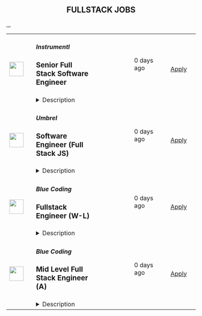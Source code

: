 <div align="center"><h2>FULLSTACK JOBS</h2></div><table><tr>
                <td width="100" height="100" rowspan="2">
                    <img src="https://pbs.twimg.com/profile_images/1263546899153502209/ObHsQoNr_400x400.jpg" width="38px" height="auto">
                </td>
                <td width="300">
                    <h5>Instrumentl</h5>
                    <h3>Senior Full Stack Software Engineer</h3>
                </td>
                <td width="300">
                    <code></code>
                </td>
                <td width="200">
                <text>0 days ago</text>
                </td>
                <td width="100" rowspan="2">
                <a href="https://jobs.lever.co/Instrumentl/6fa7b6d7-7e64-429a-80ea-4f70469d7584" align="right" target="_blank">Apply</a>
                </td>
            </tr>
            <tr>
                <td colspan="3">
                <details><summary>Description</summary>
                <div class="section page-centered" data-qa="job-description"><div><a href="https://www.instrumentl.com/" class="postings-link">Instrumentl</a>&nbsp;is growing our team! We’re a profitable, YC-backed startup with over 2,700 nonprofit clients, from local homeless shelters to larger organizations like the San Diego Zoo. We are building the future of fundraising automation, helping nonprofits to discover, track and manage grants efficiently through our SaaS platform.</div><div><br></div><div>We are hiring a Senior Full Stack Engineer to help us build the right product for our customers quickly and strategically, while maintaining high code quality and standards. You will work closely with our Head of Engineering and partner with team members across design, product, content, and support functions, providing a best-in-class experience to every user.</div><div><br></div><div>Our small, distributed engineering team builds, scales, and improves our customer experience and in-house tooling from end to end. We’re accountable for the quality and reliability of our product, support, and data stack, and we believe in continuous improvement. As an engineer at Instrumentl, you'll empower your teammates and customers to accelerate social progress and propel innovation.</div><div><br></div><div>The Instrumentl team is fully distributed&nbsp;<b>(read: no office!)</b>. For this position, we are looking for someone who has significant overlap with Pacific Time Zone working hours.</div></div><div class="section page-centered"><div><h3>What You'll Do:</h3><ul class="posting-requirements plain-list"><ul><li>Build, operate, and improve products for all of Instrumentl’s customers, from small, local nonprofits to large organizations.</li><li>Create engaging, responsive interfaces and APIs that make the fundraising process truly enjoyable, driving our customer adoption and retention.</li><li>Contribute high-quality, thoroughly tested code to create trustworthy user interfaces and resilient backend systems.</li><li>Work side-by-side with our product and content teams to improve internal tools and processes, ensuring that our best-in-class product retains its crown.</li><li>Own problems from end to end, managing complexity and engaging directly with stakeholders to develop short-term and long-term solutions.</li><li>Be a strategic partner, thinking through everything from business impact to reliability and operability, to the pixel-perfection of individual customer interactions.</li><li>Uphold Instrumentl’s high standards for product quality and mentor newer team members to do the same.</li></ul></ul></div></div><div class="section page-centered"><div><h3>Who You Are:</h3><ul class="posting-requirements plain-list"><ul><li>Experienced: you’ve been a software engineer for 5+ years - startup experience is a huge plus!</li><li>Generalist: you enjoy working on front end, back end, infrastructure, data pipelines, or billing pipelines as needed.</li><li>Hands-On: you’ve used Ruby on Rails, JavaScript (EmberJS), Heroku, PostgreSQL, Elasticsearch, HTML, and CSS, and you’re open to adopting new tools to get the job done.</li><li>Collaborative: you thrive in an environment involving different functions, stakeholders, and subject matter experts.</li><li>Methodical: you take pride in delivering projects from ideation to completion.</li><li>Hungry: you’re on a mission to make an impact, and motivated by constant learning.</li><li>Results-Driven: you have a history of executing in a fast-paced environment.</li><li>Passionate: You’re excited about Instrumentl’s mission to propel nonprofits into a bigger, brighter future.</li></ul></ul></div></div><div class="section page-centered"><div><h3>Compensation &amp; Benefits:</h3><ul class="posting-requirements plain-list"><ul><li>Competitive salary ($120K-$160K/year) and equity</li><li>Health, dental, and vision insurance</li><li>401k</li><li>Generous PTO policy, including parental leave</li><li>Company laptop + $500 to set up your home workstation</li><li>Work with awesome nonprofits around the US. We partner with incredible organizations doing meaningful work, and you get to help power their success.</li></ul></ul></div></div><div class="section page-centered" data-qa="closing-description"><div><b>Why Join Instrumentl?</b></div><div>At Instrumentl, we are lucky to kick it everyday with some of the nicest people in the world. No joke, our customers are often on the front lines saving endangered species, restoring watersheds, and educating kids. In helping them take advantage of Instrumentl’s technology, you’re helping them move the world forward.</div><div><br></div><div>You’ll be the 20th member of our small but mighty team, playing a huge role in shaping our culture for the years and teammates to come.</div><div><br></div><div>Instrumentl is evolving rapidly. You’ll always have new challenges and opportunities to grow in your role - you won’t be bored!</div><div><br></div><div><i>At Instrumentl, we pride ourselves on building a diverse team from the ground up. Every role is an opportunity to teach, learn, and create some of your best work - if you’re excited to grow along with us, we encourage you to apply!</i></div></div><div class="section page-centered last-section-apply" data-qa="btn-apply-bottom"><a class="postings-btn template-btn-submit hex-color" data-qa="show-page-apply" href="https://jobs.lever.co/Instrumentl/6fa7b6d7-7e64-429a-80ea-4f70469d7584/apply">Apply for this job</a></div>
                </details>
                </td>
            </tr>,<tr>
                <td width="100" height="100" rowspan="2">
                    <img src="https://pbs.twimg.com/profile_images/1663581815960145923/EiMoGuaS_400x400.jpg" width="38px" height="auto">
                </td>
                <td width="300">
                    <h5>Umbrel</h5>
                    <h3>Software Engineer (Full Stack JS)</h3>
                </td>
                <td width="300">
                    <code></code>
                </td>
                <td width="200">
                <text>0 days ago</text>
                </td>
                <td width="100" rowspan="2">
                <a href="https://umbrel.crew.work/jobs/62595fdfdfd5aa851d95852b" align="right" target="_blank">Apply</a>
                </td>
            </tr>
            <tr>
                <td colspan="3">
                <details><summary>Description</summary>
                <p>Engineers on our team today:</p><ul><li>Work in JavaScript primarily, and dabble in Shell/Python as necessary</li><li>Ship UIs in React.js, build APIs in Node.js</li><li>Care deeply about crafting beautiful user interfaces</li><li>Are extremely supportive, especially when teammates are faced with new challenges</li><li>Leave no opportunity to&nbsp;<a href="https://twitter.com/search?q=karen%20getumbrel&amp;src=typed_query" rel="noopener noreferrer" target="_blank">sneak jokes</a>&nbsp;into the source code</li><li>Are left to autonomously figure out solutions to their challenges</li><li>Think hard about every problem and its solution from user’s perspective</li><li>Value clear and frequent communication (we do a lot of reading and writing)</li><li>Enjoy being a generalist and are not tied down to a specific framework or surface area of our codebase</li><li>Are naturally curious and willing to learn something they don’t have experience in</li><li>Feel a great sense of accountability to each other</li><li>Have good judgement of when to ship: perfect is the enemy of good</li><li>Have a fundamental understanding of Linux/Docker/networking</li></ul>
                </details>
                </td>
            </tr>,<tr>
                <td width="100" height="100" rowspan="2">
                    <img src="https://lever-client-logos.s3.us-west-2.amazonaws.com/3c1d9ac7-6738-46c5-b6ca-a35fa2a0df57-1666278594128.png" width="38px" height="auto">
                </td>
                <td width="300">
                    <h5>Blue Coding</h5>
                    <h3>Fullstack Engineer (W-L)</h3>
                </td>
                <td width="300">
                    <code></code>
                </td>
                <td width="200">
                <text>0 days ago</text>
                </td>
                <td width="100" rowspan="2">
                <a href="https://jobs.lever.co/bluecoding/0cc4a237-f313-42e7-8194-b31889bd58f8" align="right" target="_blank">Apply</a>
                </td>
            </tr>
            <tr>
                <td colspan="3">
                <details><summary>Description</summary>
                <div><i style="font-size: 18px">Do you want to earn a salary in USD?&nbsp;</i></div><div><i style="font-size: 18px">Would you like to work from wherever you want?</i></div><div><i style="font-size: 18px">Would you like to be a part of the leading next-gen software developers?&nbsp;</i></div><div><br></div><div><b style="font-size: 24px">Hi, you finally found us!</b><span style="font-size: 24px">&nbsp;</span></div><div><br></div><div><b style="font-size: 24px">Why work at Blue Coding?</b><span style="font-size: 24px">&nbsp;</span></div><div><br></div><div>At Blue Coding we specialize in hiring excellent developers and amazing people from all over Latin America and other parts of the world. For the past 9 years, we’ve helped cutting-edge companies in the United States and Canada -both large and small, build great development teams and develop great products. Online shops, digital agencies, SaaS providers, and software consulting firms are a few of our clients. Our team of over 100 engineers is distributed in more than 10 countries across the Americas. We are a fully remote company working with a wide array of technologies and have expertise in every stage of the software development process.&nbsp;&nbsp;</div><div><br></div><div>Our team is highly connected, united, and culturally diverse, and our collaborators are involved in many initiatives around the world, from wildlife preservation to volunteering at local charities. We also participate in group activities like movie nights, trivia, and meme competitions. We stand for honesty, fairness, respect, efficiency, hard work, and cooperation.</div><div><br></div><div><b style="font-size: 13pt">What are we looking for?</b></div><div><br></div><div><span style="font-size: 11pt">In this opportunity, we are looking for a Full Stack Developer to work with one of our foreign clients, an independent, non-profit global research organization that turns big ideas into action at the nexus of environment, economic opportunity and human well-being.&nbsp;</span></div><div><br></div><div><span style="font-size: 11pt">If you are independent, a great communicator, a problem solver, and have strong attention to detail, this is a great fit for you! Our jobs are fully remote – as long as you have the skills and can get the work done well, you can work anywhere in the listed countries you want.</span></div><div><br></div><div><span style="font-size: 11pt">So if you have the skills and can get the job done, join us and work from anywhere you want!</span></div><div><br></div><div><b style="font-size: 13pt">What's unique about this job?</b></div><div><br></div><div><span style="font-size: 11pt">Our Client has an open-source web application that enables near real-time monitoring of global forests. Users can explore hundreds of spatial datasets related to forest change in a dynamic web map, view summary statistics with interactive dashboards, and subscribe to near real-time deforestation and fire alerts for custom areas of interest.&nbsp;</span></div><div><span style="font-size: 11pt">In this role, you will work closely with the rest of the team to develop innovative new features that solve critical sustainability problems for our customers. The initial focus of your work will be the design and implementation of new integrated sustainability reporting features for global and local compliance that are aligned with industry standards. You will be part of a team responsible for all aspects of software development, including developing high-quality, reliable, secure, highly available, and scalable web-based applications.&nbsp;</span></div><div><br></div><div><span style="font-size: 11pt">This client is passionate. They value their diversity of interests, skills, and backgrounds. They have a flexible work environment. And they share a common goal to catalyze change that will improve people's lives. Their shared ideals are at the core of their approach. They include integrity, innovation, urgency, independence, and respect. The foundation of their work is delivering high-quality research, data, maps, and analysis to solve the world’s greatest environmental and international development challenges and improve people’s lives. They work with </span>government, business, and civil society leaders&nbsp;<span style="font-size: 11pt">to drive ambitious action and create change on the ground. Equally important, they bring together partners to develop breakthrough ideas and scale-up solutions for far-reaching, enduring impact.</span></div><h3>Here are some of the exciting day-to-day challenges you will face in this role:</h3><li><b>Product Development (90%)</b></li><li>Participate in the design and development of the<b>&nbsp;</b>product vision, strategy, and prioritization considering institutional priorities, user needs, and budget in coordination with Product and Engagement teams.</li><li>Participate in the prioritization of platform improvements and plan releases in coordination with<b>&nbsp;</b>the<b>&nbsp;</b>Product Team and vendors as needed to optimize user experience, address user needs, and mitigate technical debt while considering additional dependencies.</li><li>Collaboratively design client-side and server-side architecture for long-term agility, maintainability, security, and reliability.</li><li>Develop, test, release new features, and improve existing functionality of the platform and responsive web application.</li><li>Write automated tests and technical documentation</li><li>Troubleshoot, diagnose and fix software issues across the stack</li><li>Understand the customer through automation of the collection of user feedback, analytics, and industry trends and translate into improved and new product features</li><li>Work with the cross-cutting client's product organization (Product, Engagement, Research, and Data teams) to improve the client's software</li><li>Participate in developing appropriate cross-product technology standards and guidelines</li><div><br></div><li><b>Technology Operations Support (10%)</b></li><li>Respond to, diagnose, and fix bugs, ensuring issues are not repeated, and coordinate with the product team, other teams and external vendors, as needed</li><li>Set up and maintain an automated system for collecting and reporting on key product metrics</li><li>Participate in the response to incoming inquiries and questions </li>,<h3>You will shine if you have these:</h3><li>3+ years of experience with backend stack: Node.js, Typescript, Next.js</li><li>3+ years of experience with frontend stack: Javascript, HTML/CSS, React</li><li>Experience with Javascript testing frameworks such as Jest and Cypress</li><li>Experience with GIS web application development such as Leaflet, ArcGIS, Mapbox</li><li>Experience with databases: SQL (PostgreSQL) and NoSQL (Redis)</li><li>Proficiency with cloud services such as AWS (ECS, Lamba, SQS, S3,      etc..)</li><li>Experience in building maintainable and reliable frontend and backend software in agile environments</li><li>Experience with continuous integration and deployment</li><li>Excellent communication and interpersonal skills</li><li>Fluency in English</li>,<h3>It doesn’t hurt if you also have:</h3><li>Bachelor’s degree preferred</li><li>Experience and desire to work with Agile processes</li><li>Experience and desire to work with geospatial data systems and large-scale data analysis</li><li>Experience working across a matrixed team</li><li>Experience with continuous integration and delivery (CI/CD)</li><li>Experience in data analysis and product development</li><li>Fluency in Spanish, Portuguese, or Bahasa is a plus</li><div><b style="font-size: 24px">Hey, you are still here!</b><span style="font-size: 24px">&nbsp;</span></div><div><br></div><div>So, let us ask a few questions. Do you like working in a friendly environment? Are you fluent in English? Do you have a strong work ethic, are detail-oriented and have an ownership mentality? And most importantly do you love music and puppies? If so, then what are you waiting for? Come join our team and become part of this awesome company! We will be expecting you.</div>
                </details>
                </td>
            </tr>,<tr>
                <td width="100" height="100" rowspan="2">
                    <img src="https://lever-client-logos.s3.us-west-2.amazonaws.com/3c1d9ac7-6738-46c5-b6ca-a35fa2a0df57-1666278594128.png" width="38px" height="auto">
                </td>
                <td width="300">
                    <h5>Blue Coding</h5>
                    <h3>Mid Level Full Stack Engineer (A)</h3>
                </td>
                <td width="300">
                    <code></code>
                </td>
                <td width="200">
                <text>0 days ago</text>
                </td>
                <td width="100" rowspan="2">
                <a href="https://jobs.lever.co/bluecoding/2511e8ec-534a-468e-9599-0fb3ba5d25f1" align="right" target="_blank">Apply</a>
                </td>
            </tr>
            <tr>
                <td colspan="3">
                <details><summary>Description</summary>
                <div><i style="font-size: 18px">Do you want to earn a salary in USD?&nbsp;</i></div><div><i style="font-size: 18px">Would you like to work from wherever you want?</i></div><div><i style="font-size: 18px">Would you like to be a part of the leading next-gen software developers?&nbsp;</i></div><div><br></div><div><b style="font-size: 24px">Hi, you finally found us!</b><span style="font-size: 24px">&nbsp;</span></div><div><br></div><div><b style="font-size: 24px">Why work at Blue Coding?</b><span style="font-size: 24px">&nbsp;</span></div><div><br></div><div>At Blue Coding we specialize in hiring excellent developers and amazing people from all over Latin America and other parts of the world. For the past 9 years, we’ve helped cutting-edge companies in the United States and Canada -both large and small, build great development teams and develop great products. Online shops, digital agencies, SaaS providers, and software consulting firms are a few of our clients. Our team of over 100 engineers is distributed in more than 10 countries across the Americas. We are a fully remote company working with a wide array of technologies and have expertise in every stage of the software development process.&nbsp;&nbsp;</div><div><br></div><div>Our team is highly connected, united, and culturally diverse, and our collaborators are involved in many initiatives around the world, from wildlife preservation to volunteering at local charities. We also participate in group activities like movie nights, trivia, and meme competitions. We stand for honesty, fairness, respect, efficiency, hard work, and cooperation.</div><div><br></div><div><b style="font-size: 13pt">What are we looking for?</b></div><div>In this opportunity, we are looking for a Mid Level Full stack Engineer to work with one of our clients, who is a market leader in the consultation, design, procurement, implementation, and ongoing managed services for technology services for mid to large global enterprises. As a Telecom Managed Service company, they partner with over 300 service providers globally to help customers with technology design and find the best solutions to meet their needs. Today, the company operates on a custom-built, multi-tenant SaaS that supports all business functions from sourcing, pricing, purchasing, implementation, and project management. Utilizing two project teams, you would join an initiative to migrate all existing functionality to .NET Core MVC in less than two years.&nbsp;</div><div>If you are independent, a great communicator, a problem solver, and have strong attention to detail, this is a great fit for you! Our jobs are fully remote – as long as you have the skills and can get the work done well, you can work anywhere in the listed countries you want. So if you have the skills and can get the job done, join us and work from anywhere you want!</div><div><br></div><div><b style="font-size: 13pt">What's unique about this job?</b></div><div>As a Full Stack Developer, you’ll be part of a massive migration, rebuilding, and rewriting of our client's existing application working alongside a top-of-the-line team creating this application from the ground up to transition it to modern languages and practices. This transition will be divided into 5 phases and post-launch support and iteration. This is a very long-term project.</div><div><br></div><div>The platform supports all business functions from sourcing and pricing, purchasing, implementation and project management, customer lifecycle management, incident management, financial management, expense management, and business process automation and integrations. This is written in Coldfusion running on Lucee with ColdBox. About half of the source code has been refactored into an MVC framework while other pages may still be in a single file approach. There is some code that is still tag-based but much of this has been migrated to a script-based code structure.</div><div><br></div><div>As the platform is rebuilt, the client will be implementing a new UI based on their design standards which are based on Bootstrap 5. Additionally, they will deprecate certain functionality or data points from the application to streamline the User Experience and better align with how the company operates various parts of the business.</div><h3>Here are some of the exciting day-to-day challenges you will face in this role:</h3><li>You'll participate in doing a transition and migrate all existing functionality from Ruby to .Net Core MVC.</li><li>All of the migration will be done using Agile methodologies and Scrum.</li><li>Rebuilding the UI based on the client's design standards which are based in Bootstrap 5.</li><li>Build out and maintain the CSS and core JS files to support the developers in implementing the code in .NET</li>,<h3>You will shine if you have:</h3><li>Strong hands-on experience with .NET, React, Typescript, HTML, CSS, and Javascript.</li><li>Experience with Agile methodologies such as Scrum, and Kanban.</li><li>Experience with cloud environments like Azure or similar.</li><li>Knowledge or experience working or reading C# and .Net code.</li><div><b style="font-size: 24px">Hey, you are still here!</b><span style="font-size: 24px">&nbsp;</span></div><div><br></div><div>So, let us ask a few questions. Do you like working in a friendly environment? Are you fluent in English? Do you have a strong work ethic, are detail-oriented and have an ownership mentality? And most importantly do you love music and puppies? If so, then what are you waiting for? Come join our team and become part of this awesome company! We will be expecting you.</div>
                </details>
                </td>
            </tr></table>